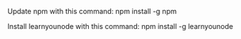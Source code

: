 Update npm with this command: npm install -g npm

Install learnyounode with this command: npm install -g learnyounode